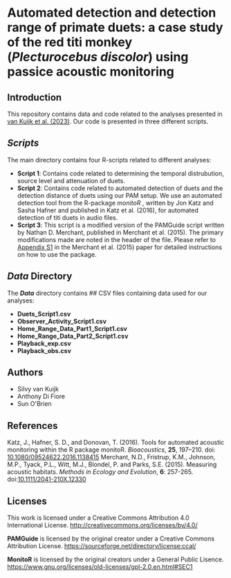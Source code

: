 # Automated detection and detection range of primate duets: a case study of the red titi monkey (*Plecturocebus discolor*) using passice acoustic monitoring


## Introduction
This repository contains data and code related to the analyses presented in <a href="https://www.frontiersin.org/articles/10.3389/fevo.2023.1173722/full">van Kuijk et al. (2023)</a>. Our code is presented in three different scripts. 

## ***Scripts*** 
The main directory contains four R-scripts related to different analyses:
- **Script 1**: Contains code related to determining the temporal distrubution, source level and attenuation of duets.
- **Script 2**: Contains code related to automated detection of duets and the detection distance of duets using our PAM setup. We use an automated detection tool from the R-package *monitoR* , written by Jon Katz and Sasha Hafner and published in Katz et al. (2016), for automated detection of titi duets in audio files.
- **Script 3**: This script is a modified version of the PAMGuide script written by Nathan D. Merchant, published in Merchant et al. (2015). The primary modifications made are noted in the header of the file. Please refer to [Appendix S1](https://besjournals-onlinelibrary-wiley-com.ezproxy.lib.utexas.edu/action/downloadSupplement?doi=10.1111%2F2041-210X.12330&file=mee312330-sup-0001-AppendixS1.pdf) in the Merchant et al. (2015) paper for detailed instructions on how to use the package.


## ***Data*** Directory
The ***Data*** directory contains ## CSV files containing data used for our analyses:
- **Duets_Script1.csv** 
- **Observer_Activity_Script1.csv**
- **Home_Range_Data_Part1_Script1.csv**
- **Home_Range_Data_Part2_Script1.csv**
- **Playback_exp.csv**
- **Playback_obs.csv**

## Authors
- Silvy van Kuijk
- Anthony Di Fiore
- Sun O'Brien

## References
Katz, J., Hafner, S. D., and Donovan, T. (2016). Tools for automated acoustic monitoring within the R package monitoR. *Bioacoustics*, **25**, 197–210. doi: [10.1080/09524622.2016.1138415](10.1080/09524622.2016.1138415)
Merchant, N.D., Fristrup, K.M., Johnson, M.P., Tyack, P.L., Witt, M.J., Blondel, P. and Parks, S.E. (2015). Measuring acoustic habitats. *Methods in Ecology and Evolution*, **6**: 257-265. doi:[10.1111/2041-210X.12330](https://doi.org/10.1111/2041-210X.12330)

## Licenses
This work is licensed under a Creative Commons Attribution 4.0 International License. http://creativecommons.org/licenses/by/4.0/

**PAMGuide** is licensed by the original creator under a Creative Commons Attribution License. https://sourceforge.net/directory/license:ccal/

**MonitoR** is licensed by the original creators under a General Public Lisence. https://www.gnu.org/licenses/old-licenses/gpl-2.0.en.html#SEC1
